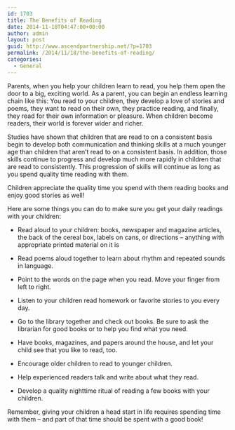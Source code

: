 ```yaml
---
id: 1703
title: The Benefits of Reading
date: 2014-11-18T04:47:00+00:00
author: admin
layout: post
guid: http://www.ascendpartnership.net/?p=1703
permalink: /2014/11/18/the-benefits-of-reading/
categories:
  - General
---
```

Parents, when you help your children learn to read, you help them open the door to a big, exciting world. As a parent, you can begin an endless learning chain like this: You read to your children, they develop a love of stories and poems, they want to read on their own, they practice reading, and finally, they read for their own information or pleasure. When children become readers, their world is forever wider and richer.

Studies have shown that children that are read to on a consistent basis begin to develop both communication and thinking skills at a much younger age than children that aren’t read to on a consistent basis. In addition, those skills continue to progress and develop much more rapidly in children that are read to consistently. This progression of skills will continue as long as you spend quality time reading with them.

Children appreciate the quality time you spend with them reading books and enjoy good stories as well!

Here are some things you can do to make sure you get your daily readings with your children:

* Read aloud to your children: books, newspaper and magazine articles, the back of the cereal box, labels on cans, or directions – anything with appropriate printed material on it is
      
* Read poems aloud together to learn about rhythm and repeated sounds in language.
      
* Point to the words on the page when you read. Move your finger from left to right.
      
* Listen to your children read homework or favorite stories to you every day.
      
* Go to the library together and check out books. Be sure to ask the librarian for good books or to help you find what you need.
      
* Have books, magazines, and papers around the house, and let your child see that you like to read, too.
      
* Encourage older children to read to younger children.
      
* Help experienced readers talk and write about what they read.
      
* Develop a quality nighttime ritual of reading a few books with your children. 

Remember, giving your children a head start in life requires spending time with them – and part of that time should be spent with a good book!
